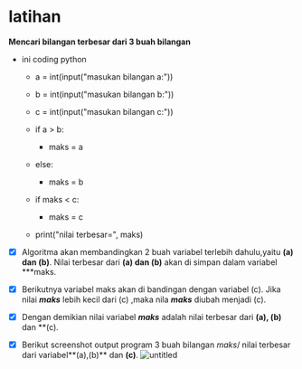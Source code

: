 # latihan
**Mencari bilangan terbesar dari 3 buah bilangan**



* ini coding python

	* a = int(input("masukan bilangan a:"))


	* b = int(input("masukan bilangan b:"))

	
  	* c = int(input("masukan bilangan c:"))


    * if a > b:
   
    
		
	     * maks = a


   * else:
   
    
		* maks = b


    * if maks < c:
   
    
		* maks = c


    * print("nilai terbesar=", maks)




- [x] Algoritma akan membandingkan 2 buah variabel terlebih dahulu,yaitu **(a) dan (b)**. Nilai terbesar dari **(a) dan (b)** akan di simpan dalam variabel ***maks.


- [x] Berikutnya variabel maks akan di bandingan dengan variabel (c). Jika nilai ***maks*** lebih kecil dari (c) ,maka nila ***maks*** diubah menjadi (c). 

- [x] Dengan demikian nilai variabel ***maks*** adalah nilai terbesar dari **(a), (b)** dan **(c).



- [x] Berikut screenshot output program 3 buah bilangan *maks*/ nilai terbesar dari variabel**(a),(b)** dan **(c)**.
![untitled](https://user-images.githubusercontent.com/46512724/52344521-8db7eb80-2a4d-11e9-83ed-0260925c091b.jpg)
